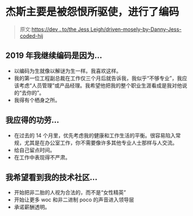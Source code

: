 # 杰斯主要是被怨恨所驱使，进行了编码

> 原文:[https://dev . to/the Jess Leigh/driven-mosely-by-Danny-Jess-coded-hij](https://dev.to/thejessleigh/driven-mostly-by-spite-jess-coded--hij)

## 2019 年我继续编码是因为...

*   以编码为生就像以解谜为生一样。我喜欢这样。
*   我的第一位工程副总裁在工作仅三个月后就告诉我，我似乎“不够专业”，我应该考虑“人员管理”或产品经理。我希望他把我的整个职业生涯看成是我对他说的“去你的”。
*   我得有个栖身之所。

## [](#i-deserve-credit-for)我应得的功劳...

*   在过去的 14 个月里，优先考虑我的健康和工作生活的平衡。很容易陷入常规，尤其是在办公室工作，你不需要像许多其他专业人士那样与人交流。
*   给自己留点时间。
*   在工作中表现得不严肃。

## 我希望看到我的技术社区...

*   开始把非二胎的人视为合法的，而不是“女性精英”
*   开始让更多 woc 和非二进制 poco 的声音进入领导层
*   承诺薪酬透明。